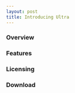 ```yaml
---
layout: post
title: Introducing Ultra
---
```


### Overview

### Features

### Licensing

### Download
